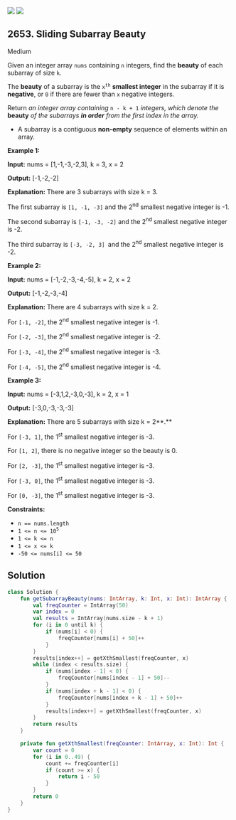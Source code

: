 [![](https://img.shields.io/github/stars/javadev/LeetCode-in-Kotlin?label=Stars&style=flat-square)](https://github.com/javadev/LeetCode-in-Kotlin)
[![](https://img.shields.io/github/forks/javadev/LeetCode-in-Kotlin?label=Fork%20me%20on%20GitHub%20&style=flat-square)](https://github.com/javadev/LeetCode-in-Kotlin/fork)

## 2653\. Sliding Subarray Beauty

Medium

Given an integer array `nums` containing `n` integers, find the **beauty** of each subarray of size `k`.

The **beauty** of a subarray is the <code>x<sup>th</sup></code> **smallest integer** in the subarray if it is **negative**, or `0` if there are fewer than `x` negative integers.

Return _an integer array containing_ `n - k + 1` _integers, which denote the_ **beauty** _of the subarrays **in order** from the first index in the array._

*   A subarray is a contiguous **non-empty** sequence of elements within an array.


**Example 1:**

**Input:** nums = [1,-1,-3,-2,3], k = 3, x = 2

**Output:** [-1,-2,-2]

**Explanation:** There are 3 subarrays with size k = 3. 

The first subarray is `[1, -1, -3]` and the 2<sup>nd</sup> smallest negative integer is -1.

The second subarray is `[-1, -3, -2]` and the 2<sup>nd</sup> smallest negative integer is -2.

The third subarray is `[-3, -2, 3] `and the 2<sup>nd</sup> smallest negative integer is -2.

**Example 2:**

**Input:** nums = [-1,-2,-3,-4,-5], k = 2, x = 2

**Output:** [-1,-2,-3,-4]

**Explanation:** There are 4 subarrays with size k = 2. 

For `[-1, -2]`, the 2<sup>nd</sup> smallest negative integer is -1. 

For `[-2, -3]`, the 2<sup>nd</sup> smallest negative integer is -2. 

For `[-3, -4]`, the 2<sup>nd</sup> smallest negative integer is -3. 

For `[-4, -5]`, the 2<sup>nd</sup> smallest negative integer is -4.

**Example 3:**

**Input:** nums = [-3,1,2,-3,0,-3], k = 2, x = 1

**Output:** [-3,0,-3,-3,-3]

**Explanation:** There are 5 subarrays with size k = 2**.** 

For `[-3, 1]`, the 1<sup>st</sup> smallest negative integer is -3. 

For `[1, 2]`, there is no negative integer so the beauty is 0. 

For `[2, -3]`, the 1<sup>st</sup> smallest negative integer is -3. 

For `[-3, 0]`, the 1<sup>st</sup> smallest negative integer is -3. 

For `[0, -3]`, the 1<sup>st</sup> smallest negative integer is -3.

**Constraints:**

*   `n == nums.length`
*   <code>1 <= n <= 10<sup>5</sup></code>
*   `1 <= k <= n`
*   `1 <= x <= k`
*   `-50 <= nums[i] <= 50`

## Solution

```kotlin
class Solution {
    fun getSubarrayBeauty(nums: IntArray, k: Int, x: Int): IntArray {
        val freqCounter = IntArray(50)
        var index = 0
        val results = IntArray(nums.size - k + 1)
        for (i in 0 until k) {
            if (nums[i] < 0) {
                freqCounter[nums[i] + 50]++
            }
        }
        results[index++] = getXthSmallest(freqCounter, x)
        while (index < results.size) {
            if (nums[index - 1] < 0) {
                freqCounter[nums[index - 1] + 50]--
            }
            if (nums[index + k - 1] < 0) {
                freqCounter[nums[index + k - 1] + 50]++
            }
            results[index++] = getXthSmallest(freqCounter, x)
        }
        return results
    }

    private fun getXthSmallest(freqCounter: IntArray, x: Int): Int {
        var count = 0
        for (i in 0..49) {
            count += freqCounter[i]
            if (count >= x) {
                return i - 50
            }
        }
        return 0
    }
}
```